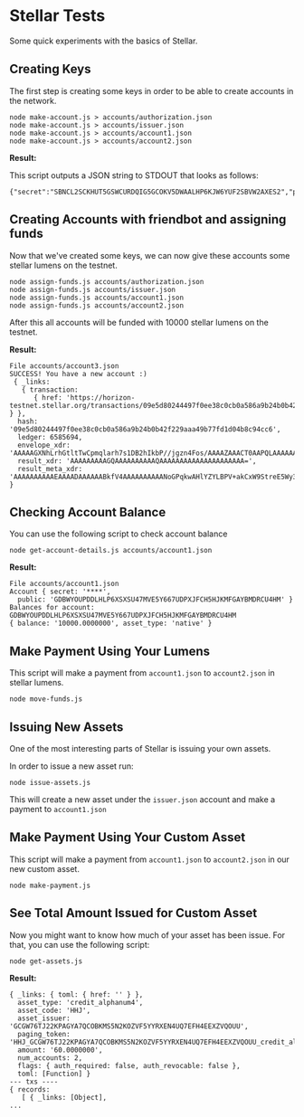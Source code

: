 # Stellar Tests

Some quick experiments with the basics of Stellar.

## Creating Keys

The first step is creating some keys in order to be able to create accounts in the network.

```
node make-account.js > accounts/authorization.json
node make-account.js > accounts/issuer.json
node make-account.js > accounts/account1.json
node make-account.js > accounts/account2.json
```

**Result:**

This script outputs a JSON string to STDOUT that looks as follows: 

```
{"secret":"SBNCL2SCKHUT5GSWCURDQIG5GCOKV5DWAALHP6KJW6YUF2SBVW2AXES2","public":"GBY47U7ZQIUSURT2I3SDTCKQASMELZD3H7OXRHXJYMBLIC2623MXDWQS"}
```

## Creating Accounts with friendbot and assigning funds

Now that we've created some keys, we can now give these accounts some stellar lumens on the testnet.

```
node assign-funds.js accounts/authorization.json
node assign-funds.js accounts/issuer.json
node assign-funds.js accounts/account1.json
node assign-funds.js accounts/account2.json
```

After this all accounts will be funded with 10000 stellar lumens on the testnet.

**Result:**

```
File accounts/account3.json
SUCCESS! You have a new account :)
 { _links:
   { transaction:
      { href: 'https://horizon-testnet.stellar.org/transactions/09e5d80244497f0ee38c0cb0a586a9b24b0b42f229aaa49b77fd1d04b8c94cc6' } },
  hash: '09e5d80244497f0ee38c0cb0a586a9b24b0b42f229aaa49b77fd1d04b8c94cc6',
  ledger: 6585694,
  envelope_xdr: 'AAAAAGXNhLrhGtltTwCpmqlarh7s1DB2hIkbP//jgzn4Fos/AAAAZAAACT0AAPQLAAAAAAAAAAAAAAABAAAAAAAAAAAAAAAA2gY+qTAAeVhlgsE9X5qQLFb1K2t4TlbLcxHZHftvs+cAAAAXSHboAAAAAAAAAAAB+BaLPwAAAEA8WgsLoyczZPUXETklxqpRqdsxaDutitTXQANYNwOTJpCvFql8mv406sKpJdcQOCJwldGU8h7lr4rfCCEX0pMM',
  result_xdr: 'AAAAAAAAAGQAAAAAAAAAAQAAAAAAAAAAAAAAAAAAAAA=',
  result_meta_xdr: 'AAAAAAAAAAEAAAADAAAAAABkfV4AAAAAAAAAANoGPqkwAHlYZYLBPV+akCxW9StreE5Wy3MR2R37b7PnAAAAF0h26AAAZH1eAAAAAAAAAAAAAAAAAAAAAAAAAAABAAAAAAAAAAAAAAAAAAAAAAAAAwBkfV4AAAAAAAAAAGXNhLrhGtltTwCpmqlarh7s1DB2hIkbP//jgzn4Fos/AAKq/1kUhxQAAAk9AAD0CwAAAAAAAAAAAAAAAAAAAAABAAAAAAAAAAAAAAAAAAAAAAAAAQBkfV4AAAAAAAAAAGXNhLrhGtltTwCpmqlarh7s1DB2hIkbP//jgzn4Fos/AAKq6BCdnxQAAAk9AAD0CwAAAAAAAAAAAAAAAAAAAAABAAAAAAAAAAAAAAAAAAAA' }
```

## Checking Account Balance

You can use the following script to check account balance

```
node get-account-details.js accounts/account1.json
```

**Result:**

```
File accounts/account1.json
Account { secret: '****',
  public: 'GDBWYOUPDDLHLP6XSXSU47MVE5Y667UDPXJFCH5HJKMFGAYBMDRCU4HM' }
Balances for account: GDBWYOUPDDLHLP6XSXSU47MVE5Y667UDPXJFCH5HJKMFGAYBMDRCU4HM
{ balance: '10000.0000000', asset_type: 'native' }
```

## Make Payment Using Your Lumens

This script will make a payment from `account1.json` to `account2.json` in stellar lumens.

```
node move-funds.js
```

## Issuing New Assets

One of the most interesting parts of Stellar is issuing your own assets.

In order to issue a new asset run:

```
node issue-assets.js
```

This will create a new asset under the `issuer.json` account and make a payment to `account1.json`

## Make Payment Using Your Custom Asset

This script will make a payment from `account1.json` to `account2.json` in our new custom asset.

```
node make-payment.js
```

## See Total Amount Issued for Custom Asset

Now you might want to know how much of your asset has been issue. For that, you can use the following script:

```
node get-assets.js
```

**Result:**

```
{ _links: { toml: { href: '' } },
  asset_type: 'credit_alphanum4',
  asset_code: 'HHJ',
  asset_issuer: 'GCGW76TJ22KPAGYA7QCOBKMS5N2KOZVF5YYRXEN4UQ7EFH4EEXZVQOUU',
  paging_token: 'HHJ_GCGW76TJ22KPAGYA7QCOBKMS5N2KOZVF5YYRXEN4UQ7EFH4EEXZVQOUU_credit_alphanum4',
  amount: '60.0000000',
  num_accounts: 2,
  flags: { auth_required: false, auth_revocable: false },
  toml: [Function] }
--- txs ----
{ records:
   [ { _links: [Object],
...
```
